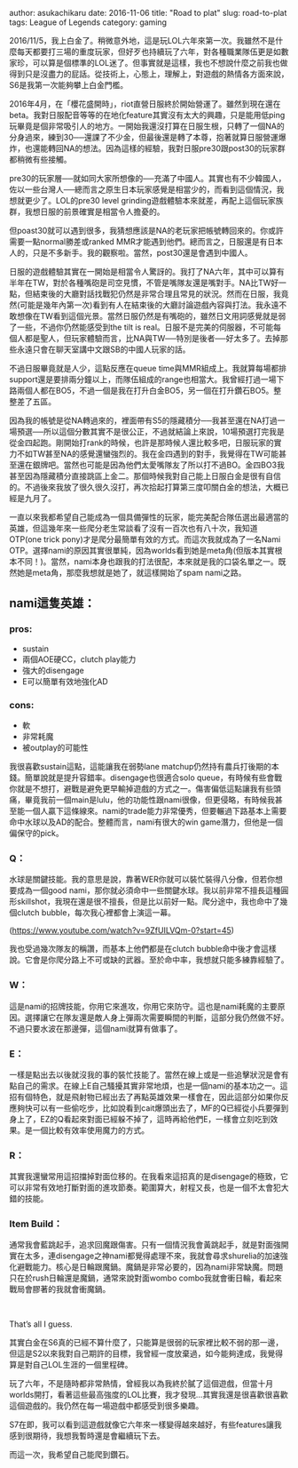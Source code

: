 author: asukachikaru
date: 2016-11-06
title: "Road to plat"
slug: road-to-plat
tags: League of Legends
category: gaming

2016/11/5，我上白金了。稍微意外地，這是玩LOL六年來第一次。我雖然不是什麼每天都要打三場的重度玩家，但好歹也持續玩了六年，對各種職業隊伍更是如數家珍，可以算是個標準的LOL迷了。但事實就是這樣，我也不想說什麼之前我也做得到只是沒盡力的屁話。從技術上，心態上，理解上，對遊戲的熱情各方面來說，S6是我第一次能夠攀上白金門檻。

2016年4月，在「櫻花盛開時」，riot直營日服終於開始營運了。雖然到現在還在beta。我對日服配音等等的在地化feature其實沒有太大的興趣，只是能用低ping玩畢竟是個非常吸引人的地方。一開始我還沒打算在日服生根，只轉了一個NA的分身過來，練到30──還課了不少金，但最後還是轉了本尊，抱著就算日服營運爆炸，也還能轉回NA的想法。因為這樣的經驗，我對日服pre30跟post30的玩家群都稍微有些接觸。

pre30的玩家層──就如同大家所想像的──充滿了中國人。其實也有不少韓國人，佐以一些台灣人──總而言之原生日本玩家感覺是相當少的，而看到這個情況，我想就更少了。LOL的pre30 level grinding遊戲體驗本來就差，再配上這個玩家族群，我想日服的前景確實是相當令人擔憂的。

但poast30就可以遇到很多，我猜想應該是NA的老玩家把帳號轉回來的。你或許需要一點normal勝差或ranked MMR才能遇到他們。總而言之，日服還是有日本人的，只是不多新手。我的觀察啦。當然，post30還是會遇到中國人。

日服的遊戲體驗其實在一開始是相當令人驚訝的。我打了NA六年，其中可以算有半年在TW，對於各種嘴砲是司空見慣，不管是嘴隊友還是嘴對手。NA比TW好一點，但結束後的大廳對話找戰犯仍然是非常合理且常見的狀況。然而在日服，我竟然(可能是幾年內第一次)看到有人在結束後的大廳討論遊戲內容與打法。我永遠不敢想像在TW看到這個光景。當然日服仍然是有嘴砲的，雖然日文用詞感覺就是弱了一些，不過你仍然能感受到the tilt is real。日服不是完美的伺服器，不可能每個人都是聖人，但玩家體驗而言，比NA與TW──特別是後者──好太多了。去掉那些永遠只會在聊天室講中文跟SB的中國人玩家的話。

不過日服畢竟就是人少，這點反應在queue time與MMR組成上。我就算每場都排support還是要排兩分鐘以上，而隊伍組成的range也相當大。我曾經打過一場下路兩個人都在BO5，不過一個是我在打升白金BO5，另一個在打升鑽石BO5。整整差了五區。

因為我的帳號是從NA轉過來的，裡面帶有S5的隱藏積分──我甚至還在NA打過一場預選──所以這個分數其實不是很公正，不過就結論上來說，10場預選打完我是從金四起跑。剛開始打rank的時候，也許是那時候人還比較多吧，日服玩家的實力不如TW甚至NA的感覺還蠻強烈的。我在金四遇到的對手，我覺得在TW可能甚至還在銀牌吧。當然也可能是因為他們太愛嘴隊友了所以打不過BO。金四BO3我甚至因為隱藏積分直接跳區上金二。那個時候我對自己能上日服白金是很有自信的。不過後來我放了很久很久沒打，再次拾起打算第三度叩關白金的想法，大概已經是九月了。

一直以來我都希望自己能成為一個具備彈性的玩家，能完美配合隊伍選出最適當的英雄，但這幾年來一些爬分老生常談看了沒有一百次也有八十次，我知道OTP(one trick pony)才是爬分最簡單有效的方式。而這次我就成為了一名Nami OTP。選擇nami的原因其實很單純，因為worlds看到她是meta角(但版本其實根本不同！)。當然，nami本身也跟我的打法很配，本來就是我的口袋名單之一。既然她是meta角，那麼我想就是她了，就這樣開始了spam nami之路。

## nami這隻英雄：

### pros:
* sustain
* 兩個AOE硬CC，clutch play能力
* 強大的disengage
* E可以簡單有效地強化AD

### cons:
* 軟
* 非常耗魔
* 被outplay的可能性

我很喜歡sustain這點，這能讓我在弱勢lane matchup仍然持有農兵打後期的本錢。簡單說就是提升容錯率。disengage也很適合solo queue，有時候有些會戰你就是不想打，避戰是避免更早輸掉遊戲的方式之一。傷害偏低這點讓我有些頭痛，畢竟我前一個main是lulu，他的功能性跟nami很像，但更侵略，有時候我甚至能一個人贏下這條線來。nami的trade能力非常優秀，但要輾過下路基本上需要命中水球以及AD的配合。整體而言，nami有很大的win game潛力，但他是一個偏保守的pick。

### Q：
水球是關鍵技能。我的意思是說，靠著WER你就可以裝忙裝得八分像，但若你想要成為一個good nami，那你就必須命中一些關鍵水球。我以前非常不擅長這種圓形skillshot，我現在還是很不擅長，但是比以前好一點。爬分途中，我也命中了幾個clutch bubble，每次我心裡都會上演這一幕。

(https://www.youtube.com/watch?v=9ZfUILVQm-0?start=45)

我也受過幾次隊友的稱讚，而基本上他們都是在clutch bubble命中後才會這樣說。它會是你爬分路上不可或缺的武器。至於命中率，我想就只能多練靠經驗了。

### W：
這是nami的招牌技能，你用它來進攻，你用它來防守。這也是nami耗魔的主要原因。選擇讓它在隊友還是敵人身上彈兩次需要瞬間的判斷，這部分我仍然做不好。不過只要水波在那邊彈，這個nami就算有做事了。

### E：
一樣是點出去以後就沒我的事的裝忙技能了。當然在線上或是一些追擊狀況是會有點自己的需求。在線上E自己騷擾其實非常地煩，也是一個nami的基本功之一。這招有個特色，就是飛射物已經出去了再點英雄效果一樣會在，因此這部分如果你反應夠快可以有一些偷吃步，比如說看到cait爆頭出去了，MF的Q已經從小兵要彈到身上了，EZ的Q看起來對面已經躲不掉了，這時再給他們E，一樣會立刻吃到效果。是一個比較有效率使用魔力的方式。

### R：
其實我還蠻常用這招擋掉對面位移的。在我看來這招真的是disengage的極致，它可以非常有效地打斷對面的進攻節奏。範圍算大，射程又長，也是一個不太會犯大錯的技能。

### Item Build：
通常我會藍跳起手，追求回魔跟傷害。只有一個情況我會黃跳起手，就是對面強開實在太多，連disengage之神nami都覺得處理不來，我就會尋求shurelia的加速強化避戰能力。核心是日輪跟魔鍋。魔鍋是非常必要的，因為nami非常缺魔。問題只在於rush日輪還是魔鍋，通常來說對面wombo combo我就會衝日輪，看起來戰局會膠著的我就會衝魔鍋。

<br>

That’s all I guess.

其實白金在S6真的已經不算什麼了，只能算是很弱的玩家裡比較不弱的那一邊，但這是S2以來我對自己期許的目標，我曾經一度放棄過，如今能夠達成，我覺得算是對自己LOL生涯的一個里程碑。

玩了六年，不是隨時都非常熱情，曾經我以為我終於膩了這個遊戲，但當十月worlds開打，看著這些最高強度的LOL比賽，我才發現…其實我還是很喜歡很喜歡這個遊戲的。我仍然在每一場遊戲中都感受到很多樂趣。

S7在即，我可以看到這遊戲就像它六年來一樣變得越來越好，有些features讓我感到很期待，我想我暫時還是會繼續玩下去。

而這一次，我希望自己能爬到鑽石。